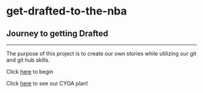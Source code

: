 # get-drafted-to-the-nba
## Journey to getting Drafted
---
The purpose of this project is to create our own stories while utilizing our git and git hub skills.

  Click [here](alarm.md) to begin
  
  Click [here](https://docs.google.com/drawings/d/1ylh2RB0vgOPX2SYsWHGs9h1UTG2-xOI3oMhG6sswa1M/edit) to see our CYOA plan!